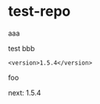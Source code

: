 # test-repo

aaa

test
bbb

<!--{x-release-please-released-start-version}-->
```
<version>1.5.4</version>
```
<!--{x-release-please-released-end}-->

foo

next: 1.5.4 <!--{x-release-please-version}-->
